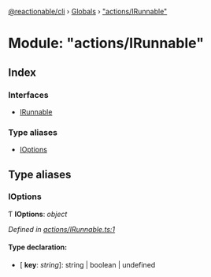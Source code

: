 [@reactionable/cli](../README.md) › [Globals](../globals.md) › ["actions/IRunnable"](_actions_irunnable_.md)

# Module: "actions/IRunnable"

## Index

### Interfaces

* [IRunnable](../interfaces/_actions_irunnable_.irunnable.md)

### Type aliases

* [IOptions](_actions_irunnable_.md#ioptions)

## Type aliases

###  IOptions

Ƭ **IOptions**: *object*

*Defined in [actions/IRunnable.ts:1](https://github.com/neilime/reactionable-cli/blob/86c13e3/src/actions/IRunnable.ts#L1)*

#### Type declaration:

* \[ **key**: *string*\]: string | boolean | undefined
